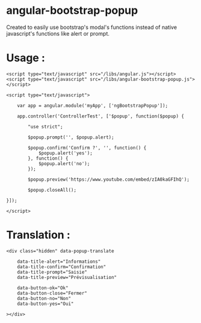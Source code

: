 angular-bootstrap-popup
=========

Created to easily use bootstrap's modal's functions instead of native javascript's functions like alert or prompt.

Usage :
==========

	<script type="text/javascript" src="/libs/angular.js"></script>
	<script type="text/javascript" src="/libs/angular-bootstrap-popup.js"></script>
	
	<script type="text/javascript">
	
		var app = angular.module('myApp', ['ngBootstrapPopup']);
		
		app.controller('ControllerTest', ['$popup', function($popup) {
		
			"use strict";

			$popup.prompt('', $popup.alert);

			$popup.confirm('Confirm ?', '', function() {
				$popup.alert('yes');
			}, function() {
				$popup.alert('no');
			});

			$popup.preview('https://www.youtube.com/embed/zIA0kaGFIhQ');

			$popup.closeAll();

	}]);

	</script>


Translation :
==========

	<div class="hidden" data-popup-translate

		data-title-alert="Informations"
		data-title-confirm="Confirmation"
		data-title-prompt="Saisie"
		data-title-preview="Prévisualisation"

		data-button-ok="Ok"
		data-button-close="Fermer"
		data-button-no="Non"
		data-button-yes="Oui"

	></div>